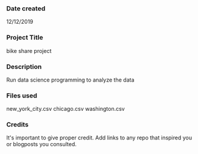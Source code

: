 ### Date created
12/12/2019
### Project Title
bike share project
### Description
Run data science programming to analyze the data
### Files used
new_york_city.csv chicago.csv washington.csv
### Credits
It's important to give proper credit. Add links to any repo that inspired you or blogposts you consulted.
